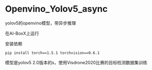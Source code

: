 # Openvino_Yolov5_async
yolov5的openvino模型，带异步推理

在AI-BoxX上运行

安装依赖

```
pip install torch==1.5.1 torchvision==0.6.1
```
模型是yolov5 2.0版本的s，使用Visdrone2020比赛的目标检测数据集训练
